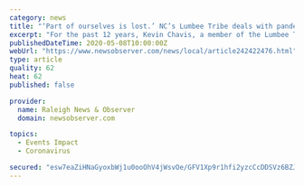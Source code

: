```yaml
---
category: news
title: "‘Part of ourselves is lost.’ NC’s Lumbee Tribe deals with pandemic, canceled tribal events | Raleigh News & Observer"
excerpt: "For the past 12 years, Kevin Chavis, a member of the Lumbee Tribe from Robeson County, has looked forward to the spring — a time for annual powwows where tribal"
publishedDateTime: 2020-05-08T10:00:00Z
webUrl: "https://www.newsobserver.com/news/local/article242422476.html"
type: article
quality: 62
heat: 62
published: false

provider:
  name: Raleigh News & Observer
  domain: newsobserver.com

topics:
  - Events Impact
  - Coronavirus

secured: "esw7eaZiHNaGyoxbWj1u0ooOhV4jWsvOe/GFV1Xp9r1hfi2yzcCcDDSVz6BZJ2XMm7cTTbemNW9oc22n4kmfD6Do2F5zZqT62LjcfIHclYHk7BBAIWSLYFGUSBRSoMqsoTptGlVjSyrzmrHLE9EZcBRBTGIsPPbzQvJRklKtNIC0af6neqvnB546+DfE9S1MjdVvfEJ62fvNjRucDmg64KivoifHaZUJuXXPZmt8f65feOOL2wL1326+qtzvyNHteQAI2JbTrEfEErWCHYvTeiIfkX/7ZZlwxODAipgS52JQt7kqoiwbWTdREvPMEAjSTztOeFR5+cuLXD/gLyS9ecIXO0zM1EmOB1IalFPkOw3pNfdbGoQ1j3sBJEVjQOnyLoV1LoAIebChoMi3O3gvoPrN0oJI8f+kfhEh4LrdzoHTpegckVYsL0PcYoxhDiVtcSmnHjDXcy6vxjhx7Czn8F9WYRRgXWdp6u2eIimkvsI=;j3qFF9AmBxe6FS3o72sbug=="
---
```


